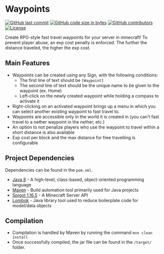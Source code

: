 # Waypoints
[![GitHub last commit](https://img.shields.io/github/last-commit/lunarpatriots/waypoints.svg?logo=github)](https://github.com/lunarpatriots/waypoints/commits/master)
[![GitHub code size in bytes](https://img.shields.io/github/languages/code-size/lunarpatriots/waypoints.svg?logo=github)](https://github.com/lunarpatriots/waypoints)
[![GitHub contributors](https://img.shields.io/github/contributors/lunarpatriots/waypoints.svg)](https://github.com/lunarpatriots/waypoints/graphs/contributors)
[![License](https://img.shields.io/github/license/lunarpatriots/waypoints.svg)](https://github.com/lunarpatriots/waypoints/blob/develop/LICENSE)

Create RPG-style fast travel waypoints for your server in minecraft! To prevent player abuse,
an exp cost penalty is enforced. The further the distance traveled, the higher the exp cost.

## Main Features
- Waypoints can be created using any Sign, with the following conditions:
    - The first line of text should be `[Waypoint]`
    - The second line of text should be the unique name to be given to the waypoint (ex. Home)
    - Left-click on the newly created waypoint while holding a compass to activate it
- Right-clicking on an activated waypoint brings up a menu in which you can select another existing waypoint to fast travel to.
- Waypoints are accessible only in the world it is created in (you can't fast travel to a nether waypoint in the nether, etc.)
- An option to not penalize players who use the waypoint to travel within a short distance is also available
- Exp cost per block and the max distance for free travelling is configurable

## Project Dependencies
Dependencies can be found in the `pom.xml`.
- [Java 8](https://www.oracle.com/java/technologies/javase/javase-jdk8-downloads.html) - A high-level, class-based, object-oriented programming language
- [Maven](https://maven.apache.org/download.cgi) - Build automation tool primarily used for Java projects
- [Spigot 1.16.5](https://www.spigotmc.org/wiki/spigot-maven/) - A Minecraft Server API
- [Lombok](https://projectlombok.org/) - Java library tool used to reduce boilerplate code for model/data objects

## Compilation
- Compilation is handled by Maven by running the command `mvn clean install`
- Once successfully compiled, the jar file can be found in the `/target/` folder.

